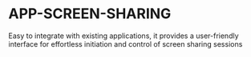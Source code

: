 # APP-SCREEN-SHARING
Easy to integrate with existing applications, it provides a user-friendly interface for effortless initiation and control of screen sharing sessions
